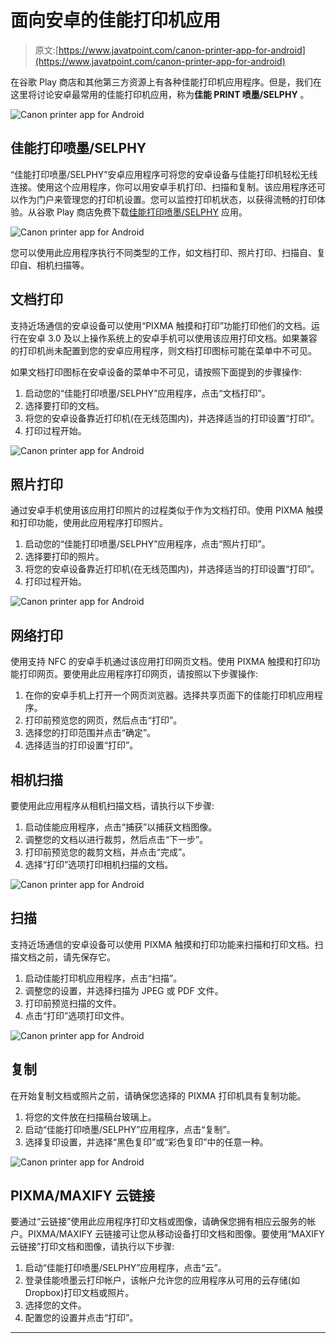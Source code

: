 # 面向安卓的佳能打印机应用

> 原文:[https://www.javatpoint.com/canon-printer-app-for-android](https://www.javatpoint.com/canon-printer-app-for-android)

在谷歌 Play 商店和其他第三方资源上有各种佳能打印机应用程序。但是，我们在这里将讨论安卓最常用的佳能打印机应用，称为**佳能 PRINT 喷墨/SELPHY** 。

![Canon printer app for Android](../Images/b5cf2c9996ba4e75dcda19fedfcadc58.png)

## 佳能打印喷墨/SELPHY

“佳能打印喷墨/SELPHY”安卓应用程序可将您的安卓设备与佳能打印机轻松无线连接。使用这个应用程序，你可以用安卓手机打印、扫描和复制。该应用程序还可以作为门户来管理您的打印机设置。您可以监控打印机状态，以获得流畅的打印体验。从谷歌 Play 商店免费下载[佳能打印喷墨/SELPHY](https://play.google.com/store/apps/details?id=jp.co.canon.bsd.ad.pixmaprint) 应用。

![Canon printer app for Android](../Images/33275ad9a8e21fe1bbbff520d44b7a30.png)

您可以使用此应用程序执行不同类型的工作，如文档打印、照片打印、扫描自、复印自、相机扫描等。

## 文档打印

支持近场通信的安卓设备可以使用“PIXMA 触摸和打印”功能打印他们的文档。运行在安卓 3.0 及以上操作系统上的安卓手机可以使用该应用打印文档。如果兼容的打印机尚未配置到您的安卓应用程序，则文档打印图标可能在菜单中不可见。

如果文档打印图标在安卓设备的菜单中不可见，请按照下面提到的步骤操作:

1.  启动您的“佳能打印喷墨/SELPHY”应用程序，点击“文档打印”。
2.  选择要打印的文档。
3.  将您的安卓设备靠近打印机(在无线范围内)，并选择适当的打印设置“打印”。
4.  打印过程开始。

![Canon printer app for Android](../Images/7ff85c9a2d602169755ae339235771fa.png)

## 照片打印

通过安卓手机使用该应用打印照片的过程类似于作为文档打印。使用 PIXMA 触摸和打印功能，使用此应用程序打印照片。

1.  启动您的“佳能打印喷墨/SELPHY”应用程序，点击“照片打印”。
2.  选择要打印的照片。
3.  将您的安卓设备靠近打印机(在无线范围内)，并选择适当的打印设置“打印”。
4.  打印过程开始。

![Canon printer app for Android](../Images/4ad7214f8754e4ca955b4415f10a94c5.png)

## 网络打印

使用支持 NFC 的安卓手机通过该应用打印网页文档。使用 PIXMA 触摸和打印功能打印网页。要使用此应用程序打印网页，请按照以下步骤操作:

1.  在你的安卓手机上打开一个网页浏览器。选择共享页面下的佳能打印机应用程序。
2.  打印前预览您的网页，然后点击“打印”。
3.  选择您的打印范围并点击“确定”。
4.  选择适当的打印设置“打印”。

## 相机扫描

要使用此应用程序从相机扫描文档，请执行以下步骤:

1.  启动佳能应用程序，点击“捕获”以捕获文档图像。
2.  调整您的文档以进行裁剪，然后点击“下一步”。
3.  打印前预览您的裁剪文档，并点击“完成”。
4.  选择“打印”选项打印相机扫描的文档。

![Canon printer app for Android](../Images/8819b26975f12c6c0c6216244ce5c820.png)

## 扫描

支持近场通信的安卓设备可以使用 PIXMA 触摸和打印功能来扫描和打印文档。扫描文档之前，请先保存它。

1.  启动佳能打印机应用程序，点击“扫描”。
2.  调整您的设置，并选择扫描为 JPEG 或 PDF 文件。
3.  打印前预览扫描的文件。
4.  点击“打印”选项打印文件。

![Canon printer app for Android](../Images/b4e0c9c706579c1ddadf9d0693849093.png)

## 复制

在开始复制文档或照片之前，请确保您选择的 PIXMA 打印机具有复制功能。

1.  将您的文件放在扫描稿台玻璃上。
2.  启动“佳能打印喷墨/SELPHY”应用程序，点击“复制”。
3.  选择复印设置，并选择“黑色复印”或“彩色复印”中的任意一种。

![Canon printer app for Android](../Images/e9d25695b277ec553ec511b3979e59e3.png)

## PIXMA/MAXIFY 云链接

要通过“云链接”使用此应用程序打印文档或图像，请确保您拥有相应云服务的帐户。PIXMA/MAXIFY 云链接可让您从移动设备打印文档和图像。要使用“MAXIFY 云链接”打印文档和图像，请执行以下步骤:

1.  启动“佳能打印喷墨/SELPHY”应用程序，点击“云”。
2.  登录佳能喷墨云打印帐户，该帐户允许您的应用程序从可用的云存储(如 Dropbox)打印文档或照片。
3.  选择您的文件。
4.  配置您的设置并点击“打印”。

* * *